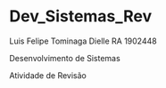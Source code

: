 # Dev_Sistemas_Rev

Luis Felipe Tominaga Dielle
RA 1902448

Desenvolvimento de Sistemas

Atividade de Revisão

